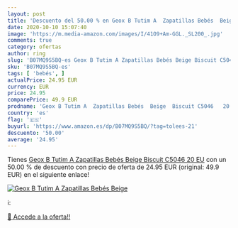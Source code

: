 ```yaml
---
layout: post
title: 'Descuento del 50.00 % en Geox B Tutim A  Zapatillas Bebés  Beige '
date: 2020-10-10 15:07:40
image: 'https://m.media-amazon.com/images/I/41O9+Am-GGL._SL200_.jpg'
comments: true
category: ofertas
author: ring
slug: 'B07MQ9S5BQ-es Geox B Tutim A Zapatillas Bebés Beige Biscuit C5046 20 EU'
sku: 'B07MQ9S5BQ-es'
tags: [ 'bebés', ]
actualPrice: 24.95 EUR
currency: EUR
price: 24.95
comparePrice: 49.9 EUR
prodname: 'Geox B Tutim A  Zapatillas Bebés  Beige  Biscuit C5046   20 EU'
country: 'es'
flag: '🇪🇸'
buyurl: 'https://www.amazon.es/dp/B07MQ9S5BQ/?tag=tolees-21'
descuento: '50.00'
average: '24.95'
---
```


Tienes [Geox B Tutim A  Zapatillas Bebés  Beige  Biscuit C5046   20 EU](https://www.amazon.es/dp/B07MQ9S5BQ/?tag=tolees-21) con un 50.00 % de descuento con precio de oferta de 24.95 EUR (original: 49.9 EUR) en el siguiente enlace!

[![Geox B Tutim A  Zapatillas Bebés  Beige ](https://m.media-amazon.com/images/I/41O9+Am-GGL._SL200_.jpg)](https://www.amazon.es/dp/B07MQ9S5BQ/?tag=tolees-21)

ℹ️:


[🛒 Accede a la oferta!!](https://www.amazon.es/dp/B07MQ9S5BQ/?tag=tolees-21)

